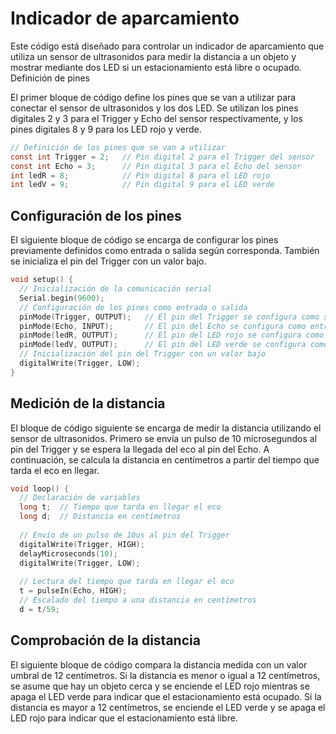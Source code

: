 # Indicador de aparcamiento

Este código está diseñado para controlar un indicador de aparcamiento que utiliza un sensor de ultrasonidos para medir la distancia a un objeto y mostrar mediante dos LED si un estacionamiento está libre o ocupado.
Definición de pines

El primer bloque de código define los pines que se van a utilizar para conectar el sensor de ultrasonidos y los dos LED. Se utilizan los pines digitales 2 y 3 para el Trigger y Echo del sensor respectivamente, y los pines digitales 8 y 9 para los LED rojo y verde.

```c
// Definición de los pines que se van a utilizar
const int Trigger = 2;   // Pin digital 2 para el Trigger del sensor
const int Echo = 3;      // Pin digital 3 para el Echo del sensor
int ledR = 8;            // Pin digital 8 para el LED rojo
int ledV = 9;            // Pin digital 9 para el LED verde

```

## Configuración de los pines

El siguiente bloque de código se encarga de configurar los pines previamente definidos como entrada o salida según corresponda. También se inicializa el pin del Trigger con un valor bajo.

```c
void setup() {
  // Inicialización de la comunicación serial
  Serial.begin(9600);
  // Configuración de los pines como entrada o salida
  pinMode(Trigger, OUTPUT);   // El pin del Trigger se configura como salida
  pinMode(Echo, INPUT);       // El pin del Echo se configura como entrada
  pinMode(ledR, OUTPUT);      // El pin del LED rojo se configura como salida
  pinMode(ledV, OUTPUT);      // El pin del LED verde se configura como salida
  // Inicialización del pin del Trigger con un valor bajo
  digitalWrite(Trigger, LOW);
}
```

## Medición de la distancia

El bloque de código siguiente se encarga de medir la distancia utilizando el sensor de ultrasonidos. Primero se envía un pulso de 10 microsegundos al pin del Trigger y se espera la llegada del eco al pin del Echo. A continuación, se calcula la distancia en centímetros a partir del tiempo que tarda el eco en llegar.

```C
void loop() {
  // Declaración de variables
  long t;  // Tiempo que tarda en llegar el eco
  long d;  // Distancia en centímetros
  
  // Envío de un pulso de 10us al pin del Trigger
  digitalWrite(Trigger, HIGH);
  delayMicroseconds(10);
  digitalWrite(Trigger, LOW);
  
  // Lectura del tiempo que tarda en llegar el eco
  t = pulseIn(Echo, HIGH);
  // Escalado del tiempo a una distancia en centímetros
  d = t/59;
```

## Comprobación de la distancia

El siguiente bloque de código compara la distancia medida con un valor umbral de 12 centímetros. Si la distancia es menor o igual a 12 centímetros, se asume que hay un objeto cerca y se enciende el LED rojo mientras se apaga el LED verde para indicar que el estacionamiento está ocupado. Si la distancia es mayor a 12 centímetros, se enciende el LED verde y se apaga el LED rojo para indicar que el estacionamiento está libre.
